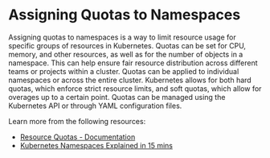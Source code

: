 # Assigning Quotas to Namespaces

Assigning quotas to namespaces is a way to limit resource usage for specific groups of resources in Kubernetes. Quotas can be set for CPU, memory, and other resources, as well as for the number of objects in a namespace. This can help ensure fair resource distribution across different teams or projects within a cluster. Quotas can be applied to individual namespaces or across the entire cluster. Kubernetes allows for both hard quotas, which enforce strict resource limits, and soft quotas, which allow for overages up to a certain point. Quotas can be managed using the Kubernetes API or through YAML configuration files.

Learn more from the following resources:

- [Resource Quotas - Documentation](https://kubernetes.io/docs/concepts/policy/resource-quotas/)
- [Kubernetes Namespaces Explained in 15 mins](https://www.youtube.com/watch?v=K3jNo4z5Jx8)
